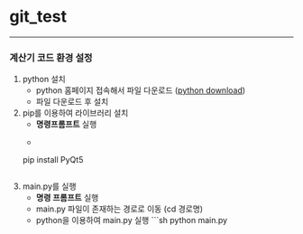 # git_test
---
### 계산기 코드 환경 설정
1. python 설치
    - python 홈페이지 접속해서 파일 다운로드 ([python download](https://www.python.org/downloads/))
    - 파일 다운로드 후 설치
2. pip를 이용하여 라이브러리 설치
    - **명령프롬프트** 실행
    - ```sh
    pip install PyQt5
    ```
3. main.py를 실행
    - **명령 프롬프트** 실행
    - main.py 파일이 존재하는 경로로 이동 (cd 경로명)
    - python을 이용하여 main.py 실행 ```sh
    python main.py
    ```